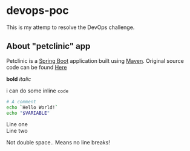 # devops-poc
This is my attemp to resolve the DevOps challenge.

## About "petclinic" app
Petclinic is a [Spring Boot](https://spring.io/guides/gs/spring-boot) application built using [Maven](https://spring.io/guides/gs/maven/).
Original source code can be found [Here](https://github.com/spring-projects/spring-petclinic.git)


**bold** *italic*

i can do some inline `code`

```bash
# A comment
echo `Hello World!`
echo "$VARIABLE"
```

Line one  
Line two

Not double space..
Means no line breaks!
